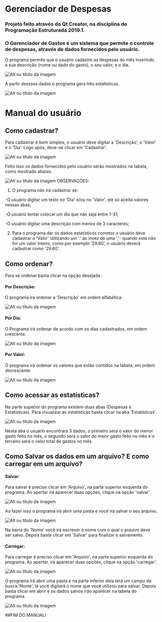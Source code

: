 # Gerenciador de Despesas

### Projeto feito através do Qt Creator, na disciplina de Programação Estruturada 2019.1.
### O Gerenciador de Gastos é um sistema que permite o controle de despesas, através de dados fornecidos pelo usuário.

O programa permite que o usuário cadastre as despesas do mês inserindo a sua descrição (nome ou dado do gasto), o seu valor, e o dia.

![Alt ou título da imagem](https://github.com/NicolyMatos/Projeto-Nicoly/blob/master/Imagens/Cadastro.png)

A partir dessses dados o programa gera três estatísticas.

![Alt ou título da imagem](https://github.com/NicolyMatos/Projeto-Nicoly/blob/master/Imagens/Estat%C3%ADsticas.png)

# Manual do usuário

## Como cadastrar?

Para cadastrar é bem simples, o usuário deve digitar a 'Descrição', o 'Valor' e o 'Dia'. Logo após, deve-se clicar em 'Cadastrar'. 

![Alt ou título da imagem](https://github.com/NicolyMatos/Projeto-Nicoly/blob/master/Imagens/CAdastrado.png)

Feito isso os dados fornecidos pelo usuário serão mostrados na tabela, como mostrado abaixo.

![Alt ou título da imagem](https://github.com/NicolyMatos/Projeto-Nicoly/blob/master/Imagens/CAdastradoNaTabela.png)
OBSERVAÇÕES:
1) O programa não irá cadastrar se:

  -O usuário digitar um texto no 'Dia' e/ou no 'Valor', ele só aceita valores nessas abas;
  
  -O usuário tentar colocar um dia que não seja entre 1-31;
  
  -O usuário digitar uma descrição com menos de 3 caracteres;
  
2) Para o programa dar os dados estatísticos corretos o usuário deve cadastrar o 'Valor' utilizando um '.' ao invez de uma ','- quando este não for um valor inteiro, como por exemplo '29,60', o usuário deverá cadastrar como '29.60'.
  
## Como ordenar?

Para se ordenar basta clicar na opção desejada :


#### Por Descrição:
O programa irá ordenar a 'Descrição' em ordem alfabética. 

![Alt ou título da imagem](https://github.com/NicolyMatos/Projeto-Nicoly/blob/master/Imagens/OrdenarDEscri%C3%A7%C3%A3o.png)

#### Por Dia:
O Programa irá ordenar de acordo com os dias cadastrados, em ordem crescente.

![Alt ou título da imagem](https://github.com/NicolyMatos/Projeto-Nicoly/blob/master/Imagens/OrdenarDia.png)

#### Por Valor:
O programa irá ordenar os valores que estão contidos na tabela, em ordem decrescente.

![Alt ou título da imagem](https://github.com/NicolyMatos/Projeto-Nicoly/blob/master/Imagens/OrdenarValor.png)

## Como acessar as estatísticas? 

Na parte superior do programa existem duas abas (Despesas e Estatísticas). Para visualizar as estatísticas basta clicar na aba 'Estatísticas'.

![Alt ou título da imagem](https://github.com/NicolyMatos/Projeto-Nicoly/blob/master/Imagens/DadosGerados.png)

Nesta aba o usuário encontrará 3 dados, o primeiro será o valor do menor gasto feito no mês, o segundo será o valor do maior gasto feito no mês e o terceiro será o valor total de gastos no mês.

## Como Salvar os dados em um arquivo? E como carregar em um arquivo?

#### Salvar:
Para salvar é preciso clicar em 'Arquivo', na parte superior esquerda do programa. Ao apertar irá aparecer duas opções, clique na opção 'salvar'.

![Alt ou título da imagem](https://github.com/NicolyMatos/Projeto-Nicoly/blob/master/Imagens/Arquivo.png)

Ao fazer isso o programa irá abrir uma pasta e você irá salvar o seu arquivo.

![Alt ou título da imagem](https://github.com/NicolyMatos/Projeto-Nicoly/blob/master/Imagens/Salvar.png)

Na barra do 'Nome' você irá escrever o nome com o qual o arquivo deve ser salvo. Depois basta clicar em 'Salvar' para finalizar o salvamento.

#### Carregar:
Para carregar é preciso clicar em 'Arquivo', na parte superior esquerda do programa. Ao apertar, irá aparecer duas opções, clique na opção 'carregar'. 

![Alt ou título da imagem](https://github.com/NicolyMatos/Projeto-Nicoly/blob/master/Imagens/Carregar.png)

O programa irá abrir uma pasta e na parte inferior dela terá um campo de busca 'Nome', lá você digitará o nome que você utilizou para salvar. Depois basta clicar em abrir e os dados salvos irão aparecer na tabela do programa.

![Alt ou título da imagem](https://github.com/NicolyMatos/Projeto-Nicoly/blob/master/Imagens/Carregar2.png)

##FIM DO MANUAL!


